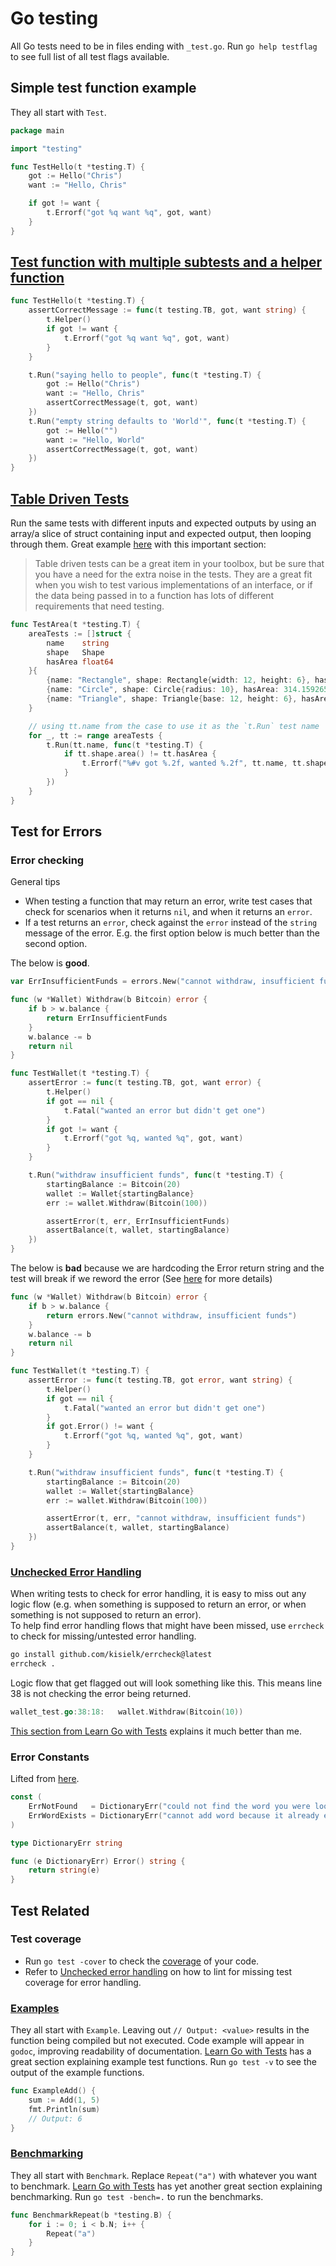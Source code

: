 # Go testing

All Go tests need to be in files ending with `_test.go`. Run `go help testflag` to see full list of all test flags available.

## Simple test function example
They all start with `Test`.

```go showLineNumbers
package main

import "testing"

func TestHello(t *testing.T) {
	got := Hello("Chris")
	want := "Hello, Chris"

	if got != want {
		t.Errorf("got %q want %q", got, want)
	}
}
```

## [Test function with multiple subtests and a helper function](https://quii.gitbook.io/learn-go-with-tests/go-fundamentals/hello-world#hello-world...-again)

```go showLineNumbers
func TestHello(t *testing.T) {
	assertCorrectMessage := func(t testing.TB, got, want string) {
		t.Helper()
		if got != want {
			t.Errorf("got %q want %q", got, want)
		}
	}

	t.Run("saying hello to people", func(t *testing.T) {
		got := Hello("Chris")
		want := "Hello, Chris"
		assertCorrectMessage(t, got, want)
	})
	t.Run("empty string defaults to 'World'", func(t *testing.T) {
		got := Hello("")
		want := "Hello, World"
		assertCorrectMessage(t, got, want)
	})
}
```

## [Table Driven Tests](https://github.com/golang/go/wiki/TableDrivenTests)

Run the same tests with different inputs and expected outputs by using an array/a slice of struct containing input and expected output, then looping through them. Great example [here](https://quii.gitbook.io/learn-go-with-tests/go-fundamentals/structs-methods-and-interfaces#further-refactoring) with this important section:  
> Table driven tests can be a great item in your toolbox, but be sure that you have a need for the extra noise in the tests. They are a great fit when you wish to test various implementations of an interface, or if the data being passed in to a function has lots of different requirements that need testing.

```go showLineNumbers
func TestArea(t *testing.T) {
	areaTests := []struct {
		name    string
		shape   Shape
		hasArea float64
	}{
		{name: "Rectangle", shape: Rectangle{width: 12, height: 6}, hasArea: 72.0},
		{name: "Circle", shape: Circle{radius: 10}, hasArea: 314.1592653589793},
		{name: "Triangle", shape: Triangle{base: 12, height: 6}, hasArea: 36.0},
	}

	// using tt.name from the case to use it as the `t.Run` test name
	for _, tt := range areaTests {
		t.Run(tt.name, func(t *testing.T) {
			if tt.shape.area() != tt.hasArea {
				t.Errorf("%#v got %.2f, wanted %.2f", tt.name, tt.shape.area(), tt.hasArea)
			}
		})
	}
}
```

## Test for Errors

### Error checking

General tips

- When testing a function that may return an error, write test cases that check for scenarios when it returns `nil`, and when it returns an `error`.
- If a test returns an `error`, check against the `error` instead of the `string` message of the error. E.g. the first option below is much better than the second option.  

The below is **good**.

```go showLineNumbers
var ErrInsufficientFunds = errors.New("cannot withdraw, insufficient funds")

func (w *Wallet) Withdraw(b Bitcoin) error {
	if b > w.balance {
		return ErrInsufficientFunds
	}
	w.balance -= b
	return nil
}

func TestWallet(t *testing.T) {
	assertError := func(t testing.TB, got, want error) {
		t.Helper()
		if got == nil {
			t.Fatal("wanted an error but didn't get one")
		}
		if got != want {
			t.Errorf("got %q, wanted %q", got, want)
		}
	}

	t.Run("withdraw insufficient funds", func(t *testing.T) {
		startingBalance := Bitcoin(20)
		wallet := Wallet{startingBalance}
		err := wallet.Withdraw(Bitcoin(100))

		assertError(t, err, ErrInsufficientFunds)
		assertBalance(t, wallet, startingBalance)
	})
}
```

The below is **bad** because we are hardcoding the Error return string and the test will break if we reword the error (See [here](https://quii.gitbook.io/learn-go-with-tests/go-fundamentals/pointers-and-errors#refactor-3) for more details)

```go showLineNumbers
func (w *Wallet) Withdraw(b Bitcoin) error {
	if b > w.balance {
		return errors.New("cannot withdraw, insufficient funds")
	}
	w.balance -= b
	return nil
}

func TestWallet(t *testing.T) {
	assertError := func(t testing.TB, got error, want string) {
		t.Helper()
		if got == nil {
			t.Fatal("wanted an error but didn't get one")
		}
		if got.Error() != want {
			t.Errorf("got %q, wanted %q", got, want)
		}
	}

	t.Run("withdraw insufficient funds", func(t *testing.T) {
		startingBalance := Bitcoin(20)
		wallet := Wallet{startingBalance}
		err := wallet.Withdraw(Bitcoin(100))

		assertError(t, err, "cannot withdraw, insufficient funds")
		assertBalance(t, wallet, startingBalance)
	})
}
```

### [Unchecked Error Handling](https://quii.gitbook.io/learn-go-with-tests/go-fundamentals/pointers-and-errors#unchecked-errors)

When writing tests to check for error handling, it is easy to miss out any logic flow (e.g. when something is supposed to return an error, or when something is not supposed to return an error).  
To help find error handling flows that might have been missed, use `errcheck` to check for missing/untested error handling.

```bash
go install github.com/kisielk/errcheck@latest
errcheck .
```

Logic flow that get flagged out will look something like this. This means line 38 is not checking the error being returned.

```go showLineNumbers
wallet_test.go:38:18:   wallet.Withdraw(Bitcoin(10))
```

[This section from Learn Go with Tests](https://quii.gitbook.io/learn-go-with-tests/go-fundamentals/pointers-and-errors#unchecked-errors) explains it much better than me.

### Error Constants

Lifted from [here](https://quii.gitbook.io/learn-go-with-tests/go-fundamentals/maps#refactor-3).

```go showLineNumbers
const (
	ErrNotFound   = DictionaryErr("could not find the word you were looking for")
	ErrWordExists = DictionaryErr("cannot add word because it already exists")
)

type DictionaryErr string

func (e DictionaryErr) Error() string {
	return string(e)
}
```

## Test Related

### Test coverage

- Run `go test -cover` to check the [coverage](https://go.dev/blog/cover) of your code.
- Refer to [Unchecked error handling](#unchecked-error-handling) on how to lint for missing test coverage for error handling.

### [Examples](https://go.dev/blog/examples)
They all start with `Example`. Leaving out `// Output: <value>` results in the function being compiled but not executed. Code example will appear in `godoc`, improving readability of documentation. [Learn Go with Tests](https://quii.gitbook.io/learn-go-with-tests/go-fundamentals/integers#examples) has a great section explaining example test functions. Run `go test -v` to see the output of the example functions.

```go showLineNumbers
func ExampleAdd() {
	sum := Add(1, 5)
	fmt.Println(sum)
	// Output: 6
}
```

### [Benchmarking](https://pkg.go.dev/testing#hdr-Benchmarks)

They all start with `Benchmark`. Replace `Repeat("a")` with whatever you want to benchmark. [Learn Go with Tests](https://quii.gitbook.io/learn-go-with-tests/go-fundamentals/iteration#benchmarking) has yet another great section explaining benchmarking. Run `go test -bench=.` to run the benchmarks.

```go showLineNumbers
func BenchmarkRepeat(b *testing.B) {
	for i := 0; i < b.N; i++ {
		Repeat("a")
	}
}
```
